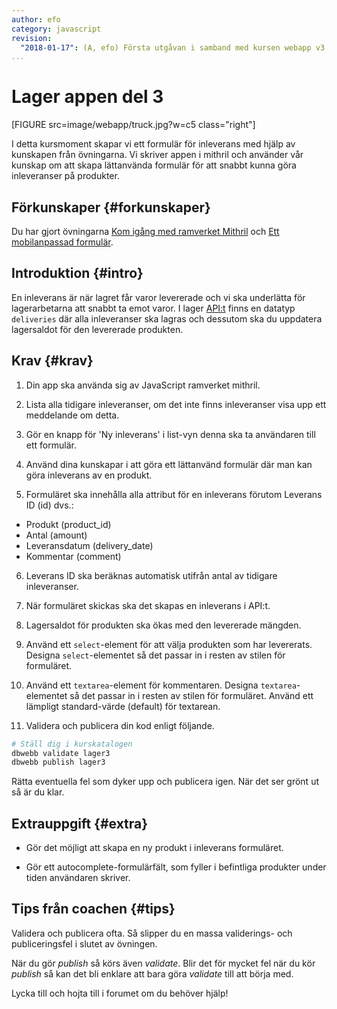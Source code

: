 ```yaml
---
author: efo
category: javascript
revision:
  "2018-01-17": (A, efo) Första utgåvan i samband med kursen webapp v3.
...
```

Lager appen del 3
==================================
[FIGURE src=image/webapp/truck.jpg?w=c5 class="right"]

I detta kursmoment skapar vi ett formulär för inleverans med hjälp av kunskapen från övningarna. Vi skriver appen i mithril och använder vår kunskap om att skapa lättanvända formulär för att snabbt kunna göra inleveranser på produkter.



<!--more-->



Förkunskaper {#forkunskaper}
-----------------------
Du har gjort övningarna [Kom igång med ramverket Mithril](kunskap/kom-igang-med-mithril-v2) och [Ett mobilanpassad formulär](kunskap/ett-mobilanpassad-formular).


Introduktion {#intro}
-----------------------
En inleverans är när lagret får varor levererade och vi ska underlätta för lagerarbetarna att snabbt ta emot varor. I lager [API:t](https://lager.emilfolino.se) finns en datatyp `deliveries` där alla inleveranser ska lagras och dessutom ska du uppdatera lagersaldot för den levererade produkten.



Krav {#krav}
-----------------------
1. Din app ska använda sig av JavaScript ramverket mithril.

1. Lista alla tidigare inleveranser, om det inte finns inleveranser visa upp ett meddelande om detta.

1. Gör en knapp för 'Ny inleverans' i list-vyn denna ska ta användaren till ett formulär.

1. Använd dina kunskapar i att göra ett lättanvänd formulär där man kan göra inleverans av en produkt.

1. Formuläret ska innehålla alla attribut för en inleverans förutom Leverans ID (id) dvs.:

* Produkt (product_id)
* Antal (amount)
* Leveransdatum (delivery_date)
* Kommentar (comment)

6. Leverans ID ska beräknas automatisk utifrån antal av tidigare inleveranser.

7. När formuläret skickas ska det skapas en inleverans i API:t.

8. Lagersaldot för produkten ska ökas med den levererade mängden.

9. Använd ett `select`-element för att välja produkten som har levererats. Designa `select`-elementet så det passar in i resten av stilen för formuläret.

10. Använd ett `textarea`-element för kommentaren. Designa `textarea`-elementet så det passar in i resten av stilen för formuläret. Använd ett lämpligt standard-värde (default) för textarean.

11. Validera och publicera din kod enligt följande.

```bash
# Ställ dig i kurskatalogen
dbwebb validate lager3
dbwebb publish lager3
```

Rätta eventuella fel som dyker upp och publicera igen. När det ser grönt ut så är du klar.



Extrauppgift {#extra}
-----------------------
* Gör det möjligt att skapa en ny produkt i inleverans formuläret.

* Gör ett autocomplete-formulärfält, som fyller i befintliga produkter under tiden användaren skriver.



Tips från coachen {#tips}
-----------------------

Validera och publicera ofta. Så slipper du en massa validerings- och publiceringsfel i slutet av övningen.

När du gör *publish* så körs även *validate*. Blir det för mycket fel när du kör *publish* så kan det bli enklare att bara göra *validate* till att börja med.

Lycka till och hojta till i forumet om du behöver hjälp!
